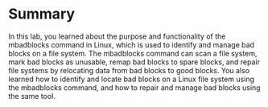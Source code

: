 # Summary

In this lab, you learned about the purpose and functionality of the mbadblocks command in Linux, which is used to identify and manage bad blocks on a file system. The mbadblocks command can scan a file system, mark bad blocks as unusable, remap bad blocks to spare blocks, and repair file systems by relocating data from bad blocks to good blocks. You also learned how to identify and locate bad blocks on a Linux file system using the mbadblocks command, and how to repair and manage bad blocks using the same tool.
